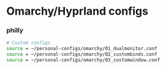 # Omarchy/Hyprland configs

### philly

```bash
# Custom configs
source = ~/personal-configs/omarchy/01_dualmonitor.conf
source = ~/personal-configs/omarchy/02_custombinds.conf
source = ~/personal-configs/omarchy/03_customwindow.conf
```
